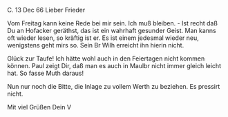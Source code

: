  C. 13 Dec 66
Lieber Frieder

Vom Freitag kann keine Rede bei mir sein. Ich muß bleiben. - Ist recht daß Du an Hofacker geräthst, das ist ein wahrhaft gesunder Geist. Man kanns oft wieder lesen, so kräftig ist er. Es ist einem jedesmal wieder neu, wenigstens geht mirs so. Sein Br Wilh erreicht ihn hierin nicht.

Glück zur Taufe! Ich hätte wohl auch in den Feiertagen nicht kommen können. 
Paul zeigt Dir, daß man es auch in Maulbr nicht immer gleich leicht hat. So fasse Muth daraus!

Nun nur noch die Bitte, die Inlage zu vollem Werth zu beziehen. Es pressirt nicht.

 Mit viel Grüßen
 Dein V
